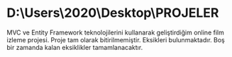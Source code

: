 # D:\Users\2020\Desktop\PROJELER
 MVC ve Entity Framework teknolojilerini kullanarak geliştirdiğim online film izleme projesi. Proje tam olarak bitirilmemiştir. Eksikleri bulunmaktadır. Boş bir zamanda kalan eksiklikler tamamlanacaktır.
